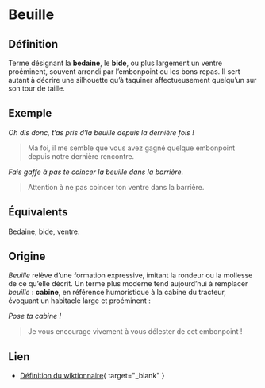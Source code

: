 # Beuille

## Définition

Terme désignant la **bedaine**, le **bide**, ou plus largement un ventre proéminent, souvent arrondi par l’embonpoint ou les bons repas. Il sert autant à décrire une silhouette qu’à taquiner affectueusement quelqu’un sur son tour de taille.

## Exemple

_Oh dis donc, t’as pris d’la beuille depuis la dernière fois !_
> Ma foi, il me semble que vous avez gagné quelque embonpoint depuis notre dernière rencontre.

_Fais gaffe à pas te coincer la beuille dans la barrière._
> Attention à ne pas coincer ton ventre dans la barrière.

## Équivalents

Bedaine, bide, ventre.

## Origine

_Beuille_ relève d’une formation expressive, imitant la rondeur ou la mollesse de ce qu’elle décrit.
Un terme plus moderne tend aujourd’hui à remplacer _beuille_ : **cabine**, en référence humoristique à la cabine du tracteur, évoquant un habitacle large et proéminent :

_Pose ta cabine !_
> Je vous encourage vivement à vous délester de cet embonpoint !

## Lien

* [Définition du wiktionnaire](https://fr.wiktionary.org/wiki/beuille){ target="_blank" }